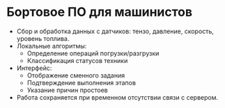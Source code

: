 # Бортовое ПО для машинистов

- Сбор и обработка данных с датчиков: тензо, давление, скорость, уровень топлива.
- Локальные алгоритмы:
  - Определение операций погрузки/разгрузки
  - Классификация статусов техники
- Интерфейс:
  - Отображение сменного задания
  - Подтверждение выполнения этапов
  - Указание причин простоев
- Работа сохраняется при временном отсутствии связи с сервером.
